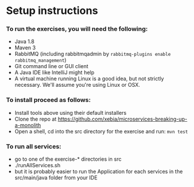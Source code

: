 # Setup instructions

### To run the exercises, you will need the following:
- Java 1.8
- Maven 3
- RabbitMQ (including rabbitmqadmin by `rabbitmq-plugins enable rabbitmq_management`)
- Git command line or GUI client
- A Java IDE like IntelliJ might help
- A virtual machine running Linux is a good idea, but not strictly necessary. We'll assume you're using Linux or OSX. 

### To install proceed as follows:
- Install tools above using their default installers
- Clone the repo at https://github.com/xebia/microservices-breaking-up-a-monolith
- Open a shell, cd into the src directory for the exercise and run: `mvn test`

### To run all services:
- go to one of the exercise-* directories in src
- ./runAllServices.sh
- but it is probably easier to run the Application for each services in the src/main/java folder from your IDE

